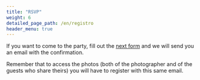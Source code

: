 ```yaml
---
title: "RSVP"
weight: 6
detailed_page_path: /en/registro
header_menu: true
---
```


If you want to come to the party, fill out the [next form](/en/registro) and we will send you an email with the confirmation.

Remember that to access the photos (both of the photographer and of the guests who share theirs) you will have to register with this same email.
